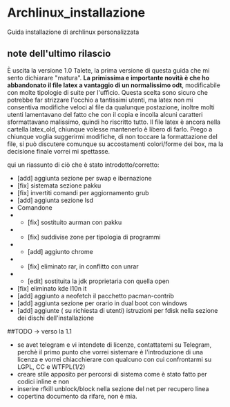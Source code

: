 # Archlinux_installazione
Guida installazione di archlinux personalizzata

## note dell'ultimo rilascio
È uscita la versione 1.0 Talete, la prima versione di questa guida che mi sento dichiarare "matura".
__La primissima e importante novità è che ho abbandonato il file latex a vantaggio di un normalissimo odt__, modificabile con molte tipologie di suite per l'ufficio. Questa scelta sono sicuro che potrebbe far strizzare l'occhio a tantissimi utenti, ma latex non mi consentiva modifiche veloci al file da qualunque postazione, inoltre molti utenti lamentavano del fatto che con il copia e incolla alcuni caratteri sformattavano malissimo, quindi ho riscritto tutto. 
Il file latex è ancora nella cartella latex_old, chiunque volesse mantenerlo è libero di farlo. 
Prego a chiunque voglia suggerirmi modifiche, di non toccare la formattazione del file, si può discutere comunque su accostamenti colori/forme dei box, ma la decisione finale vorrei mi spettasse.

qui un riassunto di ciò che è stato introdotto/corretto:

* [add] aggiunta sezione per swap e ibernazione
* [fix] sistemata sezione pakku
* [fix] invertiti comandi per aggiornamento grub
* [add] aggiunta sezione lsd
* Comandone 
* * [fix] sostituito aurman con pakku
* * [fix] suddivise zone per tipologia di programmi
* * [add] aggiunto chrome
* * [fix] eliminato rar, in conflitto con unrar
* * [edit] sostituita la jdk proprietaria con quella open
* [fix] eliminato kde l10n it
* [add] aggiunto a neofetch il pacchetto pacman-contrib
* [add] aggiunta sezione per orario in dual boot con windows
* [add] aggiunte ( su richiesta di utenti) istruzioni per fdisk nella sezione dei dischi dell'installazione

##TODO -> verso la 1.1
* se avet telegram e vi intendete di licenze, contattatemi su Telegram, perchè il primo punto che vorrei sistemare è l'introduzione di una licenza e vorrei chiacchierare con qualcuno con cui confrontarmi su LGPL, CC e WTFPL(1/2)
* creare stile apposito per percorsi di sistema come è stato fatto per codici inline e non
* inserire rfkill unblock/block nella sezione del net per recupero linea
* copertina documento da rifare, non è mia.
